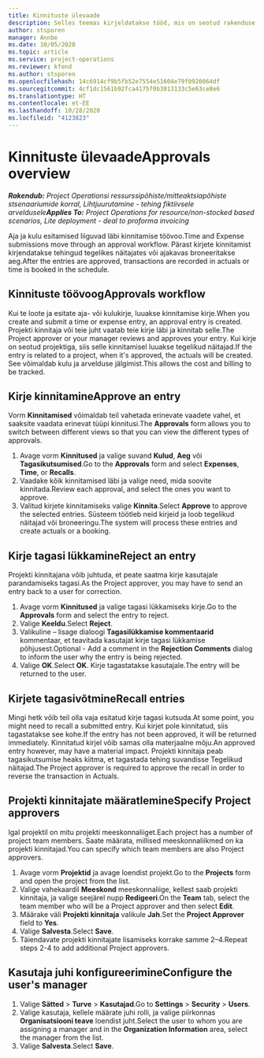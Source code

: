 ```yaml
---
title: Kinnituste ülevaade
description: Selles teemas kirjeldatakse tööd, mis on seotud rakenduse Project Operations kinnitustega.
author: stsporen
manager: Annbe
ms.date: 10/05/2020
ms.topic: article
ms.service: project-operations
ms.reviewer: kfend
ms.author: stsporen
ms.openlocfilehash: 14c6914cf9b5fb52e7554e51604e79f0920064df
ms.sourcegitcommit: 4cf1dc1561b92fca4175f0b3813133c5e63ce8e6
ms.translationtype: HT
ms.contentlocale: et-EE
ms.lasthandoff: 10/28/2020
ms.locfileid: "4123823"
---
```

# <a name="approvals-overview"></a><span data-ttu-id="4139f-103">Kinnituste ülevaade</span><span class="sxs-lookup"><span data-stu-id="4139f-103">Approvals overview</span></span>

<span data-ttu-id="4139f-104">_**Rakendub:** Project Operationsi ressurssipõhiste/mitteaktsiapõhiste stsenaariumide korral,  Lihtjuurutamine - tehing fiktiivsele arveldusele_</span><span class="sxs-lookup"><span data-stu-id="4139f-104">_**Applies To:** Project Operations for resource/non-stocked based scenarios, Lite deployment - deal to proforma invoicing_</span></span>

<span data-ttu-id="4139f-105">Aja ja kulu esitamised liiguvad läbi kinnitamise töövoo.</span><span class="sxs-lookup"><span data-stu-id="4139f-105">Time and Expense submissions move through an approval workflow.</span></span> <span data-ttu-id="4139f-106">Pärast kirjete kinnitamist kirjendatakse tehingud tegelikes näitajates või ajakavas broneeritakse aeg.</span><span class="sxs-lookup"><span data-stu-id="4139f-106">After the entries are approved, transactions are recorded in actuals or time is booked in the schedule.</span></span>

## <a name="approvals-workflow"></a><span data-ttu-id="4139f-107">Kinnituste töövoog</span><span class="sxs-lookup"><span data-stu-id="4139f-107">Approvals workflow</span></span>
<span data-ttu-id="4139f-108">Kui te loote ja esitate aja- või kulukirje, luuakse kinnitamise kirje.</span><span class="sxs-lookup"><span data-stu-id="4139f-108">When you create and submit a time or expense entry, an approval entry is created.</span></span> <span data-ttu-id="4139f-109">Projekti kinnitaja või teie juht vaatab teie kirje läbi ja kinnitab selle.</span><span class="sxs-lookup"><span data-stu-id="4139f-109">The Project approver or your manager reviews and approves your entry.</span></span> <span data-ttu-id="4139f-110">Kui kirje on seotud projektiga, siis selle kinnitamisel luuakse tegelikud näitajad.</span><span class="sxs-lookup"><span data-stu-id="4139f-110">If the entry is related to a project, when it's approved, the actuals will be created.</span></span> <span data-ttu-id="4139f-111">See võimaldab kulu ja arvelduse jälgimist.</span><span class="sxs-lookup"><span data-stu-id="4139f-111">This allows the cost and billing to be tracked.</span></span> 

## <a name="approve-an-entry"></a><span data-ttu-id="4139f-112">Kirje kinnitamine</span><span class="sxs-lookup"><span data-stu-id="4139f-112">Approve an entry</span></span>
<span data-ttu-id="4139f-113">Vorm **Kinnitamised** võimaldab teil vahetada erinevate vaadete vahel, et saaksite vaadata erinevat tüüpi kinnitusi.</span><span class="sxs-lookup"><span data-stu-id="4139f-113">The **Approvals** form allows you to switch between different views so that you can view the different types of approvals.</span></span>
  
1. <span data-ttu-id="4139f-114">Avage vorm **Kinnitused** ja valige suvand **Kulud**, **Aeg** või **Tagasikutsumised**.</span><span class="sxs-lookup"><span data-stu-id="4139f-114">Go to the **Approvals** form and select **Expenses**, **Time**, or **Recalls**.</span></span>
2. <span data-ttu-id="4139f-115">Vaadake kõik kinnitamised läbi ja valige need, mida soovite kinnitada.</span><span class="sxs-lookup"><span data-stu-id="4139f-115">Review each approval, and select the ones you want to approve.</span></span>
3. <span data-ttu-id="4139f-116">Valitud kirjete kinnitamiseks valige **Kinnita**.</span><span class="sxs-lookup"><span data-stu-id="4139f-116">Select **Approve** to approve the selected entries.</span></span>
<span data-ttu-id="4139f-117">Süsteem töötleb neid kirjeid ja loob tegelikud näitajad või broneeringu.</span><span class="sxs-lookup"><span data-stu-id="4139f-117">The system will process these entries and create actuals or a booking.</span></span>

## <a name="reject-an-entry"></a><span data-ttu-id="4139f-118">Kirje tagasi lükkamine</span><span class="sxs-lookup"><span data-stu-id="4139f-118">Reject an entry</span></span>
<span data-ttu-id="4139f-119">Projekti kinnitajana võib juhtuda, et peate saatma kirje kasutajale parandamiseks tagasi.</span><span class="sxs-lookup"><span data-stu-id="4139f-119">As the Project approver, you may have to send an entry back to a user for correction.</span></span>
  
1. <span data-ttu-id="4139f-120">Avage vorm **Kinnitused** ja valige tagasi lükkamiseks kirje.</span><span class="sxs-lookup"><span data-stu-id="4139f-120">Go to the **Approvals** form and select the entry to reject.</span></span> 
2. <span data-ttu-id="4139f-121">Valige **Keeldu**.</span><span class="sxs-lookup"><span data-stu-id="4139f-121">Select **Reject**.</span></span>
3. <span data-ttu-id="4139f-122">Valikuline – lisage dialoogi **Tagasilükkamise kommentaarid** kommentaar, et teavitada kasutajat kirje tagasi lükkamise põhjusest.</span><span class="sxs-lookup"><span data-stu-id="4139f-122">Optional - Add a comment in the **Rejection Comments** dialog to inform the user why the entry is being rejected.</span></span>
4. <span data-ttu-id="4139f-123">Valige **OK**.</span><span class="sxs-lookup"><span data-stu-id="4139f-123">Select **OK**.</span></span> <span data-ttu-id="4139f-124">Kirje tagastatakse kasutajale.</span><span class="sxs-lookup"><span data-stu-id="4139f-124">The entry will be returned to the user.</span></span>
  
## <a name="recall-entries"></a><span data-ttu-id="4139f-125">Kirjete tagasivõtmine</span><span class="sxs-lookup"><span data-stu-id="4139f-125">Recall entries</span></span>
<span data-ttu-id="4139f-126">Mingi hetk võib teil olla vaja esitatud kirje tagasi kutsuda.</span><span class="sxs-lookup"><span data-stu-id="4139f-126">At some point, you might need to recall a submitted entry.</span></span> <span data-ttu-id="4139f-127">Kui kirjet pole kinnitatud, siis tagastatakse see kohe.</span><span class="sxs-lookup"><span data-stu-id="4139f-127">If the entry has not been approved, it will be returned immediately.</span></span> <span data-ttu-id="4139f-128">Kinnitatud kirjel võib samas olla materjaalne mõju.</span><span class="sxs-lookup"><span data-stu-id="4139f-128">An approved entry however, may have a material impact.</span></span> <span data-ttu-id="4139f-129">Projekti kinnitaja peab tagasikutsumise heaks kiitma, et tagastada tehing suvandisse Tegelikud näitajad.</span><span class="sxs-lookup"><span data-stu-id="4139f-129">The Project approver is required to approve the recall in order to reverse the transaction in Actuals.</span></span>

## <a name="specify-project-approvers"></a><span data-ttu-id="4139f-130">Projekti kinnitajate määratlemine</span><span class="sxs-lookup"><span data-stu-id="4139f-130">Specify Project approvers</span></span>
<span data-ttu-id="4139f-131">Igal projektil on mitu projekti meeskonnaliiget.</span><span class="sxs-lookup"><span data-stu-id="4139f-131">Each project has a number of project team members.</span></span> <span data-ttu-id="4139f-132">Saate määrata, millised meeskonnaliikmed on ka projekti kinnitajad.</span><span class="sxs-lookup"><span data-stu-id="4139f-132">You can specify which team members are also Project approvers.</span></span>

1. <span data-ttu-id="4139f-133">Avage vorm **Projektid** ja avage loendist projekt.</span><span class="sxs-lookup"><span data-stu-id="4139f-133">Go to the **Projects** form and open the project from the list.</span></span>
2. <span data-ttu-id="4139f-134">Valige vahekaardil **Meeskond** meeskonnaliige, kellest saab projekti kinnitaja, ja valige seejärel nupp **Redigeeri**.</span><span class="sxs-lookup"><span data-stu-id="4139f-134">On the **Team** tab, select the team member who will be a Project approver and then select **Edit**.</span></span>
3. <span data-ttu-id="4139f-135">Määrake väli **Projekti kinnitaja** valikule **Jah**.</span><span class="sxs-lookup"><span data-stu-id="4139f-135">Set the **Project Approver** field to **Yes**.</span></span>
4. <span data-ttu-id="4139f-136">Valige **Salvesta**.</span><span class="sxs-lookup"><span data-stu-id="4139f-136">Select **Save**.</span></span>
5. <span data-ttu-id="4139f-137">Täiendavate projekti kinnitajate lisamiseks korrake samme 2–4.</span><span class="sxs-lookup"><span data-stu-id="4139f-137">Repeat steps 2-4 to add additional Project approvers.</span></span>

## <a name="configure-the-users-manager"></a><span data-ttu-id="4139f-138">Kasutaja juhi konfigureerimine</span><span class="sxs-lookup"><span data-stu-id="4139f-138">Configure the user's manager</span></span>

1. <span data-ttu-id="4139f-139">Valige **Sätted** > **Turve** > **Kasutajad**.</span><span class="sxs-lookup"><span data-stu-id="4139f-139">Go to **Settings** > **Security** > **Users**.</span></span>
2. <span data-ttu-id="4139f-140">Valige kasutaja, kellele määrate juhi rolli, ja valige piirkonnas **Organisatsiooni teave** loendist juht.</span><span class="sxs-lookup"><span data-stu-id="4139f-140">Select the user to whom you are assigning a manager and in the **Organization Information** area, select the manager from the list.</span></span> 
3. <span data-ttu-id="4139f-141">Valige **Salvesta**.</span><span class="sxs-lookup"><span data-stu-id="4139f-141">Select **Save**.</span></span>



